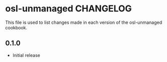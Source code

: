 # osl-unmanaged CHANGELOG

This file is used to list changes made in each version of the osl-unmanaged cookbook.

## 0.1.0

- Initial release
